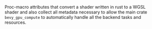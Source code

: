 Proc-macro attributes that convert a shader written in rust to a WGSL shader and also collect all metadata necessary to allow the main crate `bevy_gpu_compute` to automatically handle all the backend tasks and resources.
